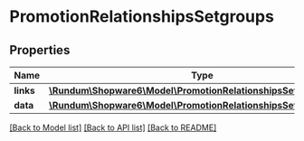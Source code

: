 # PromotionRelationshipsSetgroups

## Properties
Name | Type | Description | Notes
------------ | ------------- | ------------- | -------------
**links** | [**\Rundum\Shopware6\Model\PromotionRelationshipsSetgroupsLinks**](PromotionRelationshipsSetgroupsLinks.md) |  | [optional] 
**data** | [**\Rundum\Shopware6\Model\PromotionRelationshipsSetgroupsData[]**](PromotionRelationshipsSetgroupsData.md) |  | [optional] 

[[Back to Model list]](../../README.md#documentation-for-models) [[Back to API list]](../../README.md#documentation-for-api-endpoints) [[Back to README]](../../README.md)


